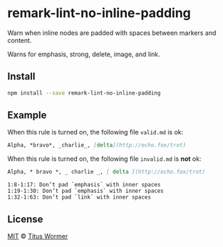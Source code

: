 <!--This file is generated-->

# remark-lint-no-inline-padding

Warn when inline nodes are padded with spaces between markers and
content.

Warns for emphasis, strong, delete, image, and link.

## Install

```sh
npm install --save remark-lint-no-inline-padding
```

## Example

When this rule is turned on, the following file
`valid.md` is ok:

```markdown
Alpha, *bravo*, _charlie_, [delta](http://echo.fox/trot)
```

When this rule is turned on, the following file
`invalid.md` is **not** ok:

```markdown
Alpha, * bravo *, _ charlie _, [ delta ](http://echo.fox/trot)
```

```text
1:8-1:17: Don’t pad `emphasis` with inner spaces
1:19-1:30: Don’t pad `emphasis` with inner spaces
1:32-1:63: Don’t pad `link` with inner spaces
```

## License

[MIT](https://github.com/wooorm/remark-lint/blob/master/LICENSE) © [Titus Wormer](http://wooorm.com)
